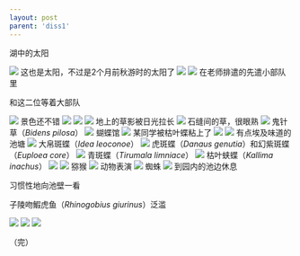 ```yaml
---
layout: post
parent: 'diss1'
---
```


湖中的太阳

<img class='disc' src='https://i.postimg.cc/3R7442Zs/216.jpg'>
这也是太阳，不过是2个月前秋游时的太阳了

<img class='disc' src='https://i.postimg.cc/4yxYwZqw/217.jpg'>
<img class='disc' src='https://i.postimg.cc/BZmLbLPz/218.jpg'>
在老师排遣的先遣小部队里

和这二位等着大部队

<img class='disc' src='https://i.postimg.cc/pXy9FWDL/219.jpg'>
景色还不错

<img class='disc' src='https://i.postimg.cc/QCYHywrD/220.jpg'>
<img class='disc' src='https://i.postimg.cc/wTP15CVc/221.jpg'>
<img class='disc' src='https://i.postimg.cc/cLnrFFkq/222.jpg'>
地上的草影被日光拉长

<img class='disc' src='https://i.postimg.cc/fbQkpY1V/223.jpg'>
石缝间的草，很眼熟

<img class='disc' src='https://i.postimg.cc/DzQmT8KB/224.jpg'>
鬼针草（<i>Bidens pilosa</i>）

<img class='disc' src='https://i.postimg.cc/cHsC40xZ/225.jpg'>
蝴蝶馆

<img class='disc' src='https://i.postimg.cc/ydvdDtxR/226.jpg'>
某同学被枯叶蝶粘上了

<img class='disc' src='https://i.postimg.cc/T11Pg054/227.jpg'>
<img class='disc' src='https://i.postimg.cc/NFnj4X1f/228.jpg'>
有点埃及味道的池塘

<img class='disc' src='https://i.postimg.cc/XN1q3RTS/229.jpg'>
大帛斑蝶（<i>Idea leoconoe</i>）

<img class='disc' src='https://i.postimg.cc/L6qXsypq/230.jpg'>
虎斑蝶（<i>Danaus genutia</i>）和幻紫斑蝶（<i>Euploea core</i>）

<img class='disc' src='https://i.postimg.cc/gkf0Lvzg/231.jpg'>
青斑蝶（<i>Tirumala limniace</i>）

<img class='disc' src='https://i.postimg.cc/52L2B6jb/232.jpg'>
枯叶蛱蝶（<i>Kallima inachus</i>）

<img class='disc' src='https://i.postimg.cc/g0pkNm6R/233.jpg'>
<img class='disc' src='https://i.postimg.cc/Gpj3fVkf/234.jpg'>
猕猴

<img class='disc' src='https://i.postimg.cc/pTXVMCCL/235.jpg'>
动物表演

<img class='disc' src='https://i.postimg.cc/Px3XXDVz/236.jpg'>
蜘蛛

<img class='disc' src='https://i.postimg.cc/pr3P8HHm/237.jpg'>
到园内的池边休息

习惯性地向池壁一看

子陵吻鰕虎鱼（<i>Rhinogobius giurinus</i>）泛滥

<img class='disc' src='https://i.postimg.cc/VvJYdN3y/238.jpg'>
<img class='disc' src='https://i.postimg.cc/L4W9Gz1m/239.jpg'>
<img class='disc' src='https://i.postimg.cc/pXnWvpfz/240.jpg'>

（完）
